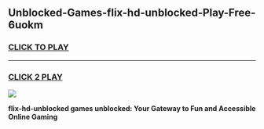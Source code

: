 
## Unblocked-Games-flix-hd-unblocked-Play-Free-6uokm
<h3>
<a href="https://premium76.site?title=flix-hd-unblocked&ref=10A">CLICK TO PLAY</a></h3>
<hr>

<h3>
<a href="https://premium76.site?title=flix-hd-unblocked&ref=10A">CLICK 2 PLAY</a>
  
</h3>

<a href="https://premium76.site?title=flix-hd-unblocked&ref=10A"><img src="https://clearcache.store/games.png"></a>


**flix-hd-unblocked games unblocked: Your Gateway to Fun and Accessible Online Gaming**
